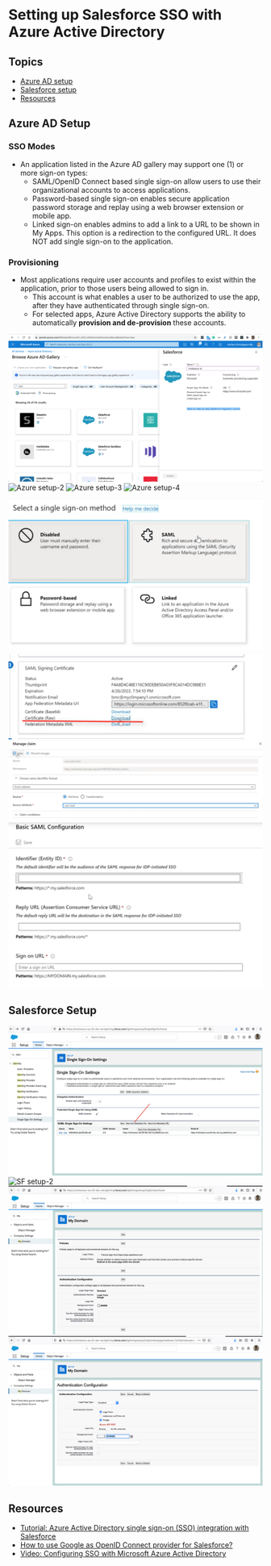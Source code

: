 # Setting up Salesforce SSO with Azure Active Directory

## Topics
- [Azure AD setup](#adsetup)
- [Salesforce setup](#sfsetup)
-  [Resources](#resources)

<a name="adsetup"></a>
## Azure AD Setup

### SSO Modes
- An application listed in the Azure AD gallery may support one (1) or more sign-on types:
    - SAML/OpenID Connect based single sign-on allow users to use their organizational accounts to access applications.
    - Password-based single sign-on enables secure application password storage and replay using a web browser extension or mobile app.
    - Linked sign-on enables admins to add a link to a URL to be shown in My Apps. This option is a redirection to the configured URL. It does NOT add single sign-on to the application.

### Provisioning
- Most applications require user accounts and profiles to exist within the application, prior to those users being allowed to sign in. 
    - This account is what enables a user to be authorized to use the app, after they have authenticated through single sign-on. 
    - For selected apps, Azure Active Directory supports the ability to automatically **provision and de-provision** these accounts.

![Azure setup](img/azure-ad-sf-sso-1.png)
![Azure setup-2](https://docs.microsoft.com/en-us/azure/active-directory/saas-apps/common/edit-urls.png)
![Azure setup-3](https://docs.microsoft.com/en-us/azure/active-directory/saas-apps/common/metadataxml.png)
![Azure setup-4](https://docs.microsoft.com/en-us/azure/active-directory/saas-apps/common/copy-configuration-urls.png)

![Azure setup-6](img/azure-ad-sf-sso-6.png)
![Azure setup-7](img/azure-ad-sf-sso-7.png)
![Azure setup-8](img/azure-ad-sf-sso-8.png)
![Azure setup-9](img/azure-ad-sf-sso-9.png)


<a name="sfsetup"></a>
## Salesforce Setup
![SF setup](img/azure-ad-sf-sso-2.png)
![SF setup-2](https://docs.microsoft.com/en-us/azure/active-directory/saas-apps/media/salesforce-tutorial/salesforcexml.png)
![SF setup-3](img/azure-ad-sf-sso-3.png)
![SF setup-4](img/azure-ad-sf-sso-5.png)



<a name="resources"></a>

## Resources 
- [Tutorial: Azure Active Directory single sign-on (SSO) integration with Salesforce](https://docs.microsoft.com/en-us/azure/active-directory/saas-apps/salesforce-tutorial)
- [How to use Google as OpenID Connect provider for Salesforce?](https://github.com/mohan-chinnappan-n/cli-dx/blob/master/oid/openId-connect.md)
- [Video: Configuring SSO with Microsoft Azure Active Directory ](https://www.youtube.com/watch?v=rPaaRFw_-0Q)

